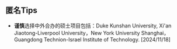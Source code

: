 ---
---

## 匿名Tips

- **谨慎**选择中外合办的硕士项目包括：Duke Kunshan University, Xi'an Jiaotong-Liverpool University，New York University Shanghai，Guangdong Technion-Israel Institute of Technology.  [2024/11/18]